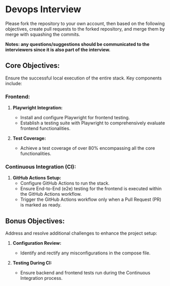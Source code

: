 # Devops Interview

Please fork the repository to your own account, then based on the following objectives, create pull requests to the forked repository, and merge them by merge with squashing the commits. 

**Notes: any questions/suggestions should be communicated to the interviewers since it is also part of the interview.**

## Core Objectives:
Ensure the successful local execution of the entire stack. Key components include:  

### Frontend:
1. **Playwright Integration:** 
    - Install and configure Playwright for frontend testing.
    - Establish a testing suite with Playwright to comprehensively evaluate frontend functionalities.

2. **Test Coverage:** 
    - Achieve a test coverage of over 80% encompassing all the core functionalities.

### Continuous Integration (CI):
1. **GitHub Actions Setup:**
    - Configure GitHub Actions to run the stack.
    - Ensure End-to-End (e2e) testing for the frontend is executed within the GitHub Actions workflow.
    - Trigger the GitHub Actions workflow only when a Pull Request (PR) is marked as ready.

## Bonus Objectives:
Address and resolve additional challenges to enhance the project setup:

1. **Configuration Review:**
    - Identify and rectify any misconfigurations in the compose file.

2. **Testing During CI:**
    - Ensure backend and frontend tests run during the Continuous Integration process.

